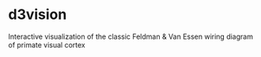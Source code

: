 # d3vision
Interactive visualization of the classic Feldman &amp; Van Essen wiring diagram of primate visual cortex
